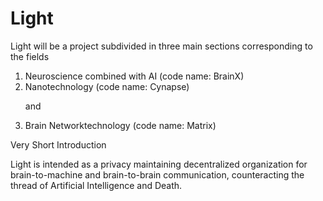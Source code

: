 # Light

Light will be a project subdivided in three main sections corresponding to the fields 
1. Neuroscience combined with AI (code name: BrainX)
2. Nanotechnology (code name: Cynapse) <p>
and
3. Brain Networktechnology (code name: Matrix)

Very Short Introduction <p>
  Light is intended as a privacy maintaining decentralized organization for brain-to-machine and brain-to-brain communication, counteracting the thread of Artificial Intelligence and Death. 

